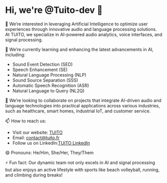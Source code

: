 # Hi, we're @Tuito-dev 👋

👀 We’re interested in leveraging Artificial Intelligence to optimize user experiences through innovative audio and language processing solutions. At TUITO, we specialize in AI-powered audio analytics, voice interfaces, and signal processing.

🌱 We’re currently learning and enhancing the latest advancements in AI, including:
- Sound Event Detection (SED)
- Speech Enhancement (SE)
- Natural Language Processing (NLP)
- Sound Source Separation (SSS)
- Automatic Speech Recognition (ASR)
- Natural Language to Query (NL2Q)

💞️ We’re looking to collaborate on projects that integrate AI-driven audio and language technologies into practical applications across various industries, such as healthcare, smart homes, industrial IoT, and customer service.

📫 How to reach us:
- Visit our website: [TUITO](https://tuito.fr)
- Email: contact@tuito.fr
- Follow us on LinkedIn:[TUITO LinkedIn](https://www.linkedin.com/company/tuito-audio-voice-language-analytics-lab/)

😄 Pronouns: He/Him, She/Her, They/Them

⚡ Fun fact: Our dynamic team not only excels in AI and signal processing but also enjoys an active lifestyle with sports like beach volleyball, running, and climbing during breaks!

<!---
Tuito-dev/Tuito-dev is a ✨ special ✨ repository because its `README.md` (this file) appears on your GitHub profile.
You can click the Preview link to take a look at your changes.
--->
